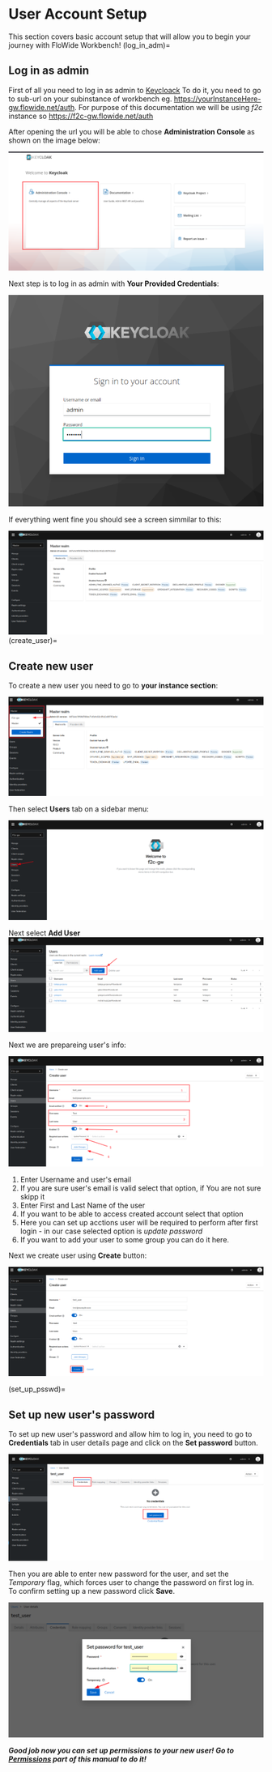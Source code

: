 # User Account Setup
This section covers basic account setup that will allow you to begin your journey with FloWide Workbench!
(log_in_adm)=
## Log in as admin
First of all you need to log in as admin to [Keycloack](https://www.keycloak.org/)
To do it, you need to go to sub-url on your subinstance of workbench eg. <https://yourInstanceHere-gw.flowide.net/auth>.
For purpose of this documentation we will be using *f2c* instance so <https://f2c-gw.flowide.net/auth>

After opening the url you will be able to chose **Administration Console** as shown on the image below:

![Adminstration Console Selecetion Screen](./images/account_setup/admin_console_selection.png "Console Selection")

Next step is to log in as admin with **Your Provided Credentials**:

![Admin log in](./images/account_setup/admin_log_in.png "Admin Log In")

If everything went fine you should see a screen simmilar to this:

![Admin logged in](./images/account_setup/admin_logged_in.png "Admin Logged In")
(create_user)=
## Create new user

To create a new user you need to go to **your instance section**:

![Instance Change](./images/account_setup/instance_change.png "Instance Change")

Then select **Users** tab on a sidebar menu:

![Users Tab](./images/account_setup/users_tab.png "Users Tab")

Next select **Add User**
![Add User](./images/account_setup/add_user.png "Add User")

Next we are prepareing user's info:

![Create User](./images/account_setup/create_user.png "Create User")

1. Enter Username and user's email
2. If you are sure user's email is valid select that option, if You are not sure skipp it
3. Enter First and Last Name of the user
4. If you want to be able to access created account select that option
5. Here you can set up acctions user will be required to perform after first login - in our case selected option is *update password*
6. If you want to add your user to some group you can do it here.

Next we create user using **Create** button:

![Create](./images/account_setup/create_btn.png "Create")

(set_up_psswd)=
## Set up new user's password

To set up new user's password and allow him to log in, you need to go to **Credentials** tab in user details page and click on the **Set password** button.

![Set psswd](./images/account_setup/psswd.png "Set psswd")

Then you are able to enter new password for the user, and set the *Temporary* flag, which forces user to change the password on first log in. To confirm  setting up a new password click **Save**.

![Save](./images/account_setup/save.png "Save")

***Good job now you can set up permissions to your new user! Go to [Permissions](permissions) part of this manual to do it!***
